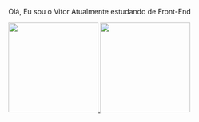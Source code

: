 
Olá, Eu sou o Vitor
Atualmente estudando de Front-End
<div>
   <a href="https://github.com/VihLopss"> 
     <img height="180em" src="https://github-readme-starts.vercel.app/api?username-VihLopss_icons=true&theme-dracula&include_all_commits-true&count_private-true"/>
     <img height="180em" src="https://github-readme-starts.vercel.app/api/top-langs/username-VihLopss&layout-compact&langs_count-16&theme-dracula"/>
    
</div>
